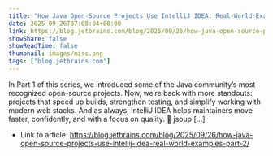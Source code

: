```yaml
---
title: "How Java Open-Source Projects Use IntelliJ IDEA: Real-World Examples – Part 2"
date: 2025-09-26T07:08:04+00:00
link: https://blog.jetbrains.com/blog/2025/09/26/how-java-open-source-projects-use-intellij-idea-real-world-examples-part-2/
showShare: false
showReadTime: false
thumbnail: images/misc.png
tags: ["blog.jetbrains.com"]
---
```

In Part 1 of this series, we introduced some of the Java community’s most recognized open-source projects. Now, we’re back with more standouts: projects that speed up builds, strengthen testing, and simplify working with modern web stacks. And as always, IntelliJ IDEA helps maintainers move faster, confidently, and with a focus on quality. 🌿 jsoup […]

- Link to article: https://blog.jetbrains.com/blog/2025/09/26/how-java-open-source-projects-use-intellij-idea-real-world-examples-part-2/